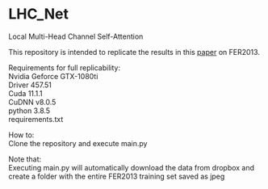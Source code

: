 # LHC_Net
Local Multi-Head Channel Self-Attention

This repository is intended to replicate the results in this [paper](https://www.dropbox.com/s/ltqykplbjk6ks3g/Rev4.pdf?dl=1) on FER2013.

Requirements for full replicability: <br />
Nvidia Geforce GTX-1080ti <br />
Driver 457.51 <br />
Cuda 11.1.1 <br />
CuDNN v8.0.5 <br />
python 3.8.5 <br />
requirements.txt

How to:<br />
Clone the repository and execute main.py


Note that:<br />
Executing main.py will automatically download the data from dropbox and create a folder with the entire FER2013 training set saved as jpeg
